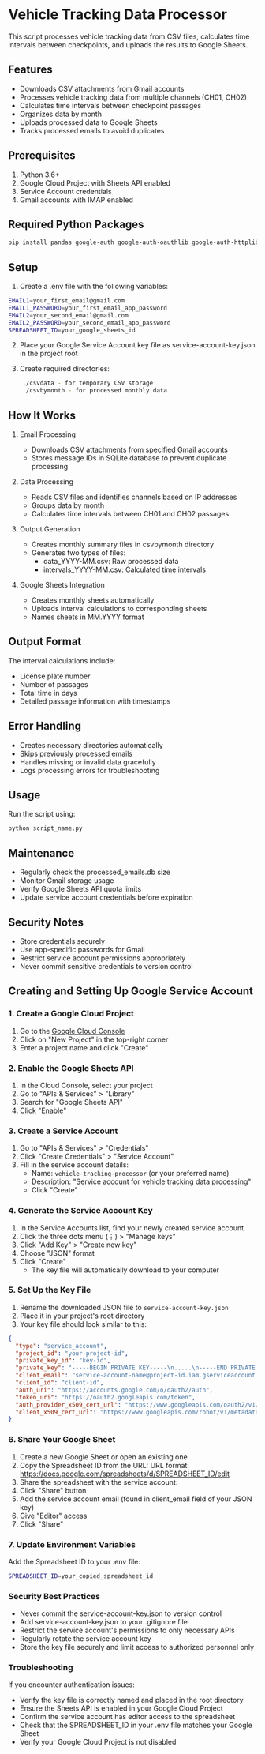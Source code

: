# Vehicle Tracking Data Processor

This script processes vehicle tracking data from CSV files, calculates time intervals between checkpoints, and uploads the results to Google Sheets.

## Features

- Downloads CSV attachments from Gmail accounts
- Processes vehicle tracking data from multiple channels (CH01, CH02)
- Calculates time intervals between checkpoint passages
- Organizes data by month
- Uploads processed data to Google Sheets
- Tracks processed emails to avoid duplicates

## Prerequisites

1. Python 3.6+
2. Google Cloud Project with Sheets API enabled
3. Service Account credentials
4. Gmail accounts with IMAP enabled

## Required Python Packages

```bash
pip install pandas google-auth google-auth-oauthlib google-auth-httplib2 google-api-python-client python-dotenv numpy
```

## Setup

1. Create a .env file with the following variables:

```bash
EMAIL1=your_first_email@gmail.com
EMAIL1_PASSWORD=your_first_email_app_password
EMAIL2=your_second_email@gmail.com
EMAIL2_PASSWORD=your_second_email_app_password
SPREADSHEET_ID=your_google_sheets_id
```

2. Place your Google Service Account key file as service-account-key.json in the project root

3. Create required directories:

```bash
    ./csvdata - for temporary CSV storage
    ./csvbymonth - for processed monthly data
```

## How It Works

1. Email Processing
    - Downloads CSV attachments from specified Gmail accounts
    - Stores message IDs in SQLite database to prevent duplicate processing

2. Data Processing
    - Reads CSV files and identifies channels based on IP addresses
    - Groups data by month
    - Calculates time intervals between CH01 and CH02 passages

3. Output Generation
    - Creates monthly summary files in csvbymonth directory
    - Generates two types of files:
        - data_YYYY-MM.csv: Raw processed data
        - intervals_YYYY-MM.csv: Calculated time intervals

4. Google Sheets Integration
    - Creates monthly sheets automatically
    - Uploads interval calculations to corresponding sheets
    - Names sheets in MM.YYYY format

## Output Format

The interval calculations include:

- License plate number
- Number of passages
- Total time in days
- Detailed passage information with timestamps

## Error Handling

- Creates necessary directories automatically
- Skips previously processed emails
- Handles missing or invalid data gracefully
- Logs processing errors for troubleshooting

## Usage

Run the script using:

```bash
python script_name.py
```
## Maintenance

- Regularly check the processed_emails.db size
- Monitor Gmail storage usage
- Verify Google Sheets API quota limits
- Update service account credentials before expiration

## Security Notes

- Store credentials securely
- Use app-specific passwords for Gmail
- Restrict service account permissions appropriately
- Never commit sensitive credentials to version control



## Creating and Setting Up Google Service Account

### 1. Create a Google Cloud Project

1. Go to the [Google Cloud Console](https://console.cloud.google.com/)
2. Click on "New Project" in the top-right corner
3. Enter a project name and click "Create"

### 2. Enable the Google Sheets API

1. In the Cloud Console, select your project
2. Go to "APIs & Services" > "Library"
3. Search for "Google Sheets API"
4. Click "Enable"

### 3. Create a Service Account

1. Go to "APIs & Services" > "Credentials"
2. Click "Create Credentials" > "Service Account"
3. Fill in the service account details:
   - Name: `vehicle-tracking-processor` (or your preferred name)
   - Description: "Service account for vehicle tracking data processing"
   - Click "Create"

### 4. Generate the Service Account Key

1. In the Service Accounts list, find your newly created service account
2. Click the three dots menu (⋮) > "Manage keys"
3. Click "Add Key" > "Create new key"
4. Choose "JSON" format
5. Click "Create"
   - The key file will automatically download to your computer

### 5. Set Up the Key File

1. Rename the downloaded JSON file to `service-account-key.json`
2. Place it in your project's root directory
3. Your key file should look similar to this:
```json
{
  "type": "service_account",
  "project_id": "your-project-id",
  "private_key_id": "key-id",
  "private_key": "-----BEGIN PRIVATE KEY-----\n.....\n-----END PRIVATE KEY-----\n",
  "client_email": "service-account-name@project-id.iam.gserviceaccount.com",
  "client_id": "client-id",
  "auth_uri": "https://accounts.google.com/o/oauth2/auth",
  "token_uri": "https://oauth2.googleapis.com/token",
  "auth_provider_x509_cert_url": "https://www.googleapis.com/oauth2/v1/certs",
  "client_x509_cert_url": "https://www.googleapis.com/robot/v1/metadata/x509/service-account..."
}
```
### 6. Share Your Google Sheet

1. Create a new Google Sheet or open an existing one
2. Copy the Spreadsheet ID from the URL:
        URL format: https://docs.google.com/spreadsheets/d/SPREADSHEET_ID/edit
3. Share the spreadsheet with the service account:
4. Click "Share" button
5. Add the service account email (found in client_email field of your JSON key)
6. Give "Editor" access
7. Click "Share"

### 7. Update Environment Variables

Add the Spreadsheet ID to your .env file:
```bash
SPREADSHEET_ID=your_copied_spreadsheet_id
```

### Security Best Practices
- Never commit the service-account-key.json to version control
- Add service-account-key.json to your .gitignore file
- Restrict the service account's permissions to only necessary APIs
- Regularly rotate the service account key
- Store the key file securely and limit access to authorized personnel only

### Troubleshooting

If you encounter authentication issues:

- Verify the key file is correctly named and placed in the root directory
- Ensure the Sheets API is enabled in your Google Cloud Project
- Confirm the service account has editor access to the spreadsheet
- Check that the SPREADSHEET_ID in your .env file matches your Google Sheet
- Verify your Google Cloud Project is not disabled